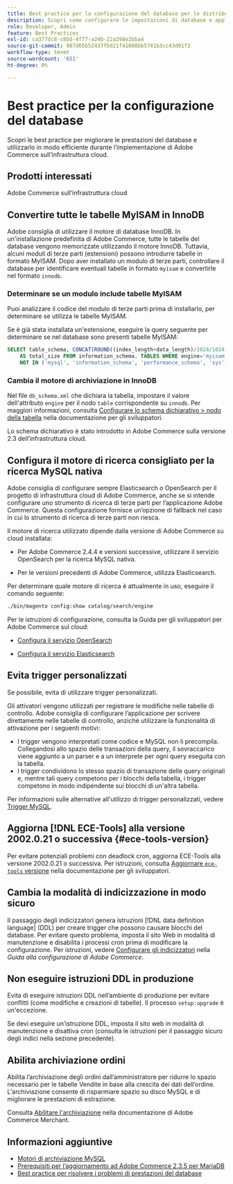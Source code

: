```yaml
---
title: Best practice per la configurazione del database per le distribuzioni cloud
description: Scopri come configurare le impostazioni di database e applicazioni per migliorare le prestazioni durante l’implementazione di Adobe Commerce sull’infrastruttura cloud.
role: Developer, Admin
feature: Best Practices
exl-id: ca377dc8-c8bd-4f77-a24b-22a298e2bba4
source-git-commit: 987d65b52437fbd21f41600bb5741b3cc43d01f3
workflow-type: tm+mt
source-wordcount: '651'
ht-degree: 0%

---
```


# Best practice per la configurazione del database

Scopri le best practice per migliorare le prestazioni del database e utilizzarlo in modo efficiente durante l’implementazione di Adobe Commerce sull’infrastruttura cloud.

## Prodotti interessati

Adobe Commerce sull’infrastruttura cloud

## Convertire tutte le tabelle MyISAM in InnoDB

Adobe consiglia di utilizzare il motore di database InnoDB. In un&#39;installazione predefinita di Adobe Commerce, tutte le tabelle del database vengono memorizzate utilizzando il motore InnoDB. Tuttavia, alcuni moduli di terze parti (estensioni) possono introdurre tabelle in formato MyISAM. Dopo aver installato un modulo di terze parti, controllare il database per identificare eventuali tabelle in formato `myisam` e convertirle nel formato `innodb`.

### Determinare se un modulo include tabelle MyISAM

Puoi analizzare il codice del modulo di terze parti prima di installarlo, per determinare se utilizza le tabelle MyISAM.

Se è già stata installata un&#39;estensione, eseguire la query seguente per determinare se nel database sono presenti tabelle MyISAM:

```sql
SELECT table_schema, CONCAT(ROUND((index_length+data_length)/1024/1024),'MB')
    AS total_size FROM information_schema. TABLES WHERE engine='myisam' AND table_schema
    NOT IN ('mysql', 'information_schema', 'performance_schema', 'sys');
```

### Cambia il motore di archiviazione in InnoDB

Nel file `db_schema.xml` che dichiara la tabella, impostare il valore dell&#39;attributo `engine` per il nodo `table` corrispondente su `innodb`. Per maggiori informazioni, consulta [Configurare lo schema dichiarativo > nodo della tabella](https://developer.adobe.com/commerce/php/development/components/declarative-schema/configuration/) nella documentazione per gli sviluppatori.

Lo schema dichiarativo è stato introdotto in Adobe Commerce sulla versione 2.3 dell’infrastruttura cloud.

## Configura il motore di ricerca consigliato per la ricerca MySQL nativa

Adobe consiglia di configurare sempre Elasticsearch o OpenSearch per il progetto di infrastruttura cloud di Adobe Commerce, anche se si intende configurare uno strumento di ricerca di terze parti per l’applicazione Adobe Commerce. Questa configurazione fornisce un’opzione di fallback nel caso in cui lo strumento di ricerca di terze parti non riesca.

Il motore di ricerca utilizzato dipende dalla versione di Adobe Commerce su cloud installata:

- Per Adobe Commerce 2.4.4 e versioni successive, utilizzare il servizio OpenSearch per la ricerca MySQL nativa.

- Per le versioni precedenti di Adobe Commerce, utilizza Elasticsearch.

Per determinare quale motore di ricerca è attualmente in uso, eseguire il comando seguente:

```bash
./bin/magento config:show catalog/search/engine
```

Per le istruzioni di configurazione, consulta la Guida per gli sviluppatori per Adobe Commerce sul cloud:

- [Configura il servizio OpenSearch](https://experienceleague.adobe.com/en/docs/commerce-cloud-service/user-guide/configure/service/opensearch)

- [Configura il servizio Elasticsearch](https://experienceleague.adobe.com/en/docs/commerce-cloud-service/user-guide/configure/service/elasticsearch)

## Evita trigger personalizzati

Se possibile, evita di utilizzare trigger personalizzati.

Gli attivatori vengono utilizzati per registrare le modifiche nelle tabelle di controllo. Adobe consiglia di configurare l’applicazione per scrivere direttamente nelle tabelle di controllo, anziché utilizzare la funzionalità di attivazione per i seguenti motivi:

- I trigger vengono interpretati come codice e MySQL non li precompila. Collegandosi allo spazio delle transazioni della query, il sovraccarico viene aggiunto a un parser e a un interprete per ogni query eseguita con la tabella.
- I trigger condividono lo stesso spazio di transazione delle query originali e, mentre tali query competono per i blocchi della tabella, i trigger competono in modo indipendente sui blocchi di un&#39;altra tabella.

Per informazioni sulle alternative all&#39;utilizzo di trigger personalizzati, vedere [Trigger MySQL](mysql-configuration.md#triggers).

## Aggiorna [!DNL ECE-Tools] alla versione 2002.0.21 o successiva {#ece-tools-version}

Per evitare potenziali problemi con deadlock cron, aggiorna ECE-Tools alla versione 2002.0.21 o successiva. Per istruzioni, consulta [Aggiornare `ece-tools` versione](https://experienceleague.adobe.com/en/docs/commerce-cloud-service/user-guide/dev-tools/ece-tools/update-package) nella documentazione per gli sviluppatori.

## Cambia la modalità di indicizzazione in modo sicuro

<!--This best practice might belong in the Maintenance phase. Database lock prevention might be consolidated under a single heading-->

Il passaggio degli indicizzatori genera istruzioni [!DNL data definition language] (DDL) per creare trigger che possono causare blocchi del database. Per evitare questo problema, imposta il sito Web in modalità di manutenzione e disabilita i processi cron prima di modificare la configurazione.
Per istruzioni, vedere [Configurare gli indicizzatori](https://experienceleague.adobe.com/docs/commerce-operations/configuration-guide/cli/manage-indexers.html#configure-indexers-1) nella *Guida alla configurazione di Adobe Commerce*.

## Non eseguire istruzioni DDL in produzione

Evita di eseguire istruzioni DDL nell’ambiente di produzione per evitare conflitti (come modifiche e creazioni di tabelle). Il processo `setup:upgrade` è un&#39;eccezione.

Se devi eseguire un’istruzione DDL, imposta il sito web in modalità di manutenzione e disattiva cron (consulta le istruzioni per il passaggio sicuro degli indici nella sezione precedente).

## Abilita archiviazione ordini

Abilita l’archiviazione degli ordini dall’amministratore per ridurre lo spazio necessario per le tabelle Vendite in base alla crescita dei dati dell’ordine. L&#39;archiviazione consente di risparmiare spazio su disco MySQL e di migliorare le prestazioni di estrazione.

Consulta [Abilitare l&#39;archiviazione](https://experienceleague.adobe.com/docs/commerce-admin/stores-sales/order-management/orders/order-archive.html) nella documentazione di Adobe Commerce Merchant.

## Informazioni aggiuntive

- [Motori di archiviazione MySQL](https://dev.mysql.com/doc/refman/8.0/en/storage-engines.html)
- [Prerequisiti per l’aggiornamento ad Adobe Commerce 2.3.5 per MariaDB](../maintenance/mariadb-upgrade.md)
- [Best practice per risolvere i problemi di prestazioni del database](../maintenance/resolve-database-performance-issues.md)

